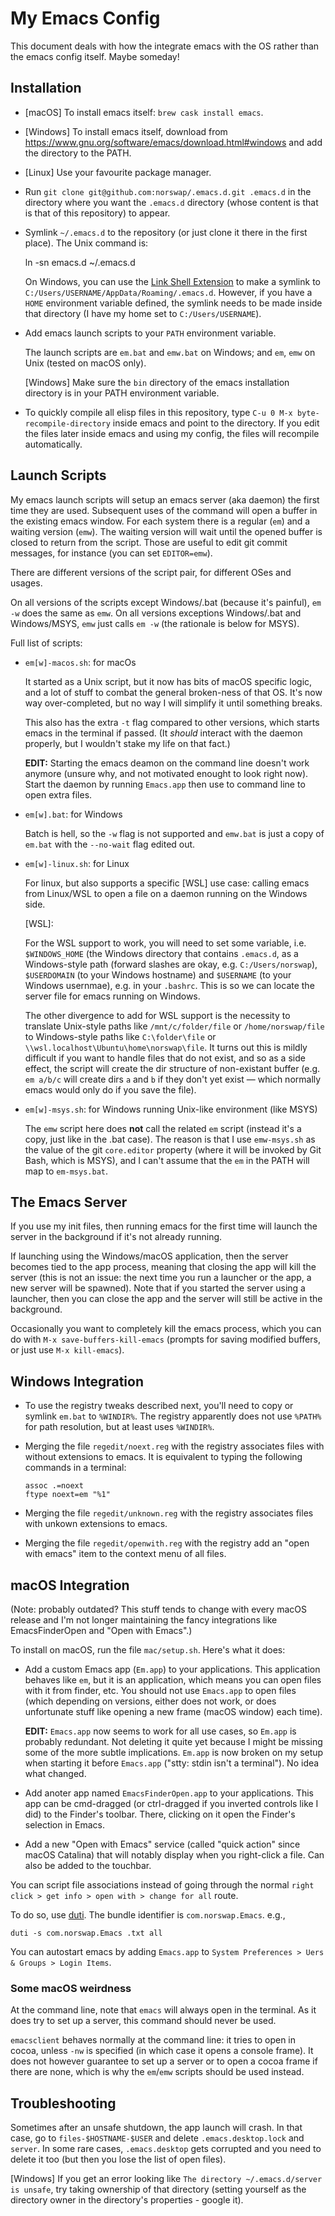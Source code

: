 # My Emacs Config

This document deals with how the integrate emacs with the OS rather than the
emacs config itself. Maybe someday!

## Installation

- [macOS] To install emacs itself: `brew cask install emacs`.

- [Windows] To install emacs itself, download from
  https://www.gnu.org/software/emacs/download.html#windows and add the directory
  to the PATH.

- [Linux] Use your favourite package manager.

- Run `git clone git@github.com:norswap/.emacs.d.git .emacs.d` in the directory
  where you want the `.emacs.d` directory (whose content is that is that of this
  repository) to appear.

- Symlink `~/.emacs.d` to the repository (or just clone it there in the first
  place). The Unix command is:

    ln -sn emacs.d ~/.emacs.d

  On Windows, you can use the [Link Shell Extension][lse] to make a symlink to
  `C:/Users/USERNAME/AppData/Roaming/.emacs.d`. However, if you have a `HOME`
  environment variable defined, the symlink needs to be made inside that
  directory (I have my home set to `C:/Users/USERNAME`).

[lse]: https://schinagl.priv.at/nt/hardlinkshellext/linkshellextension.html

- Add emacs launch scripts to your `PATH` environment variable.

  The launch scripts are `em.bat` and `emw.bat` on Windows; and
  `em`, `emw` on Unix (tested on macOS only).

  \[Windows\] Make sure the `bin` directory of the emacs installation directory
  is in your PATH environment variable.

- To quickly compile all elisp files in this repository, type `C-u 0 M-x
  byte-recompile-directory` inside emacs and point to the directory. If you edit
  the files later inside emacs and using my config, the files will recompile
  automatically.

## Launch Scripts

My emacs launch scripts will setup an emacs server (aka daemon) the first time
they are used. Subsequent uses of the command will open a buffer in the existing
emacs window. For each system there is a regular (`em`) and a waiting version
(`emw`). The waiting version will wait until the opened buffer is closed to
return from the script. Those are useful to edit git commit messages, for
instance (you can set `EDITOR=emw`).

There are different versions of the script pair, for different OSes and usages.

On all versions of the scripts except Windows/.bat (because it's painful), `em
-w` does the same as `emw`. On all versions exceptions Windows/.bat and
Windows/MSYS, `emw` just calls `em -w` (the rationale is below for MSYS).

Full list of scripts:

- `em[w]-macos.sh`: for macOs

  It started as a Unix script, but it now has bits of macOS specific logic, and
  a lot of stuff to combat the general broken-ness of that OS. It's now way
  over-completed, but no way I will simplify it until something breaks.

  This also has the extra `-t` flag compared to other versions, which starts
  emacs in the terminal if passed. (It *should* interact with the daemon
  properly, but I wouldn't stake my life on that fact.)

  **EDIT:** Starting the emacs deamon on the command line doesn't work anymore
  (unsure why, and not motivated enought to look right now). Start the daemon by
  running `Emacs.app` then use to command line to open extra files.

- `em[w].bat`: for Windows

  Batch is hell, so the `-w` flag is not supported and `emw.bat` is just a copy
  of `em.bat` with the `--no-wait` flag edited out.

- `em[w]-linux.sh`: for Linux

  For linux, but also supports a specific [WSL] use case: calling emacs from
  Linux/WSL to open a file on a daemon running on the Windows side.

  [WSL]:

  For the WSL support to work, you will need to set some variable, i.e.
  `$WINDOWS_HOME` (the Windows directory that contains `.emacs.d`, as a
  Windows-style path (forward slashes are okay, e.g. `C:/Users/norswap`),
  `$USERDOMAIN` (to your Windows hostname) and `$USERNAME` (to your Windows
  usernmae), e.g. in your `.bashrc`. This is so we can locate the server file
  for emacs running on Windows.

  The other divergence to add for WSL support is the necessity to translate
  Unix-style paths like `/mnt/c/folder/file` or `/home/norswap/file` to
  Windows-style paths like `C:\folder\file` or
  `\\wsl.localhost\Ubuntu\home\norswap\file`. It turns out this is mildly
  difficult if you want to handle files that do not exist, and so as a side
  effect, the script will create the dir structure of non-existant buffer (e.g.
  `em a/b/c` will create dirs `a` and `b` if they don't yet exist — which
  normally emacs would only do if you save the file).

- `em[w]-msys.sh`: for Windows running Unix-like environment (like MSYS)

  The `emw` script here does **not** call the related `em` script (instead it's
  a copy, just like in the .bat case). The reason is that I use `emw-msys.sh` as
  the value of the git `core.editor` property (where it will be invoked by Git
  Bash, which is MSYS), and I can't assume that the `em` in the PATH will map to
  `em-msys.bat`.

## The Emacs Server

If you use my init files, then running emacs for the first time will launch the
server in the background if it's not already running.

If launching using the Windows/macOS application, then the server becomes tied
to the app process, meaning that closing the app will kill the server (this is
not an issue: the next time you run a launcher or the app, a new server will be
spawned). Note that if you started the server using a launcher, then you can
close the app and the server will still be active in the background.

Occasionally you want to completely kill the emacs process, which you can do
with `M-x save-buffers-kill-emacs` (prompts for saving modified buffers, or just
use `M-x kill-emacs`).

## Windows Integration

- To use the registry tweaks described next, you'll need to copy or symlink
  `em.bat` to `%WINDIR%`. The registry apparently does not use `%PATH%` for
  path resolution, but at least uses `%WINDIR%`.

- Merging the file `regedit/noext.reg` with the registry associates files with
  without extensions to emacs. It is equivalent to typing the following commands
  in a terminal:

      assoc .=noext
      ftype noext=em "%1"

- Merging the file `regedit/unknown.reg` with the registry associates files
  with unkown extensions to emacs.

- Merging the file `regedit/openwith.reg` with the registry add an "open with
  emacs" item to the context menu of all files.

## macOS Integration

(Note: probably outdated? This stuff tends to change with every macOS release
and I'm not longer maintaining the fancy integrations like EmacsFinderOpen and
"Open with Emacs".)

To install on macOS, run the file `mac/setup.sh`. Here's what it does:

- Add a custom Emacs app (`Em.app`) to your applications. This application
  behaves like `em`, but it is an application, which means you can open files
  with it from finder, etc. You should not use `Emacs.app` to open files (which
  depending on versions, either does not work, or does unfortunate stuff like
  opening a new frame (macOS window) each time).

  **EDIT:** `Emacs.app` now seems to work for all use cases, so `Em.app` is
  probably redundant. Not deleting it quite yet because I might be missing some
  of the more subtle implications. `Em.app` is now broken on my setup when
  starting it before `Emacs.app` ("stty: stdin isn't a terminal"). No idea what
  changed.

- Add anoter app named `EmacsFinderOpen.app` to your applications. This app can
  be cmd-dragged (or ctrl-dragged if you inverted controls like I did) to the
  Finder's toolbar. There, clicking on it open the Finder's selection in Emacs.

- Add a new "Open with Emacs" service (called "quick action" since macOS
  Catalina) that will notably display when you right-click a file. Can also be
  added to the touchbar.

You can script file associations instead of going through the normal `right
click > get info > open with > change for all` route.

To do so, use [duti](https://github.com/moretension/duti/releases). The bundle
identifier is `com.norswap.Emacs`. e.g.,

    duti -s com.norswap.Emacs .txt all

You can autostart emacs by adding `Emacs.app` to `System Preferences > Uers &
Groups > Login Items`.

### Some macOS weirdness

At the command line, note that `emacs` will always open in the terminal. As it
does try to set up a server, this command should never be used.

`emacsclient` behaves normally at the command line: it tries to open in cocoa,
unless `-nw` is specified (in which case it opens a console frame). It does not
however guarantee to set up a server or to open a cocoa frame if there are none,
which is why the `em`/`emw` scripts should be used instead.

## Troubleshooting

Sometimes after an unsafe shutdown, the app launch will crash. In
that case, go to `files-$HOSTNAME-$USER` and delete `.emacs.desktop.lock` and
`server`. In some rare cases, `.emacs.desktop` gets corrupted and you need to
delete it too (but then you lose the list of open files).

\[Windows\] If you get an error looking like `The directory ~/.emacs.d/server is
unsafe`, try taking ownership of that directory (setting yourself as the
directory owner in the directory's properties - google it).
